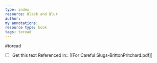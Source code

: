 ```yaml
---
type: index
resource: Black and Blur
author:
my annotations:
resource type: book
tags: toread
---
```

#toread 
- [ ] Get this text
Referenced in:: [[For Careful Slugs-BrittonPritchard.pdf]] 